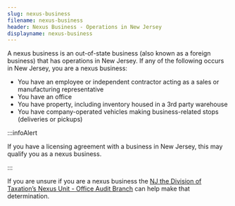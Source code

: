 ```yaml
---
slug: nexus-business
filename: nexus-business
header: Nexus Business - Operations in New Jersey
displayname: nexus-business
---
```


A nexus business is an out-of-state business (also known as a foreign business) that has operations in New Jersey. If any of the following occurs in New Jersey, you are a nexus business:

- You have an employee or independent contractor acting as a sales or manufacturing representative
- You have an office
- You have property, including inventory housed in a 3rd party warehouse
- You have company-operated vehicles making business-related stops (deliveries or pickups)

:::infoAlert

If you have a licensing agreement with a business in New Jersey, this may qualify you as a nexus business.

:::

If you are unsure if you are a nexus business the [NJ the Division of Taxation’s Nexus Unit - Office Audit Branch](https://www.state.nj.us/treasury/taxation/organization/audit-taxtype-nexus.shtml) can help make that determination.
